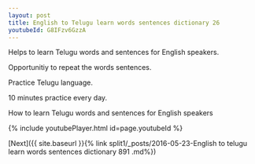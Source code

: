 ```yaml
---
layout: post
title: English to Telugu learn words sentences dictionary 26 
youtubeId: G8IFzv6GzzA
---
```

 
 
Helps to learn Telugu words and sentences for English speakers.

Opportunitiy to repeat the words sentences. 

Practice Telugu language. 
 
10 minutes practice every day. 
 
How to learn Telugu words and sentences for English speakers 
 
{% include youtubePlayer.html id=page.youtubeId %}
 
 
[Next]({{ site.baseurl }}{% link  split1/_posts/2016-05-23-English to telugu learn words sentences dictionary 891 .md%})
 
